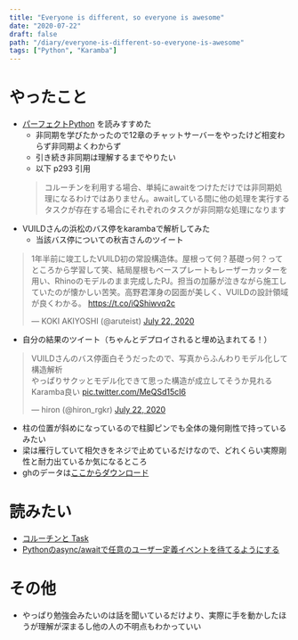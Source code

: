 ```yaml
---
title: "Everyone is different, so everyone is awesome"
date: "2020-07-22"
draft: false
path: "/diary/everyone-is-different-so-everyone-is-awesome"
tags: ["Python", "Karamba"]
---
```


# やったこと

+ [パーフェクトPython](https://www.amazon.co.jp/dp/B088YKVD3Z/ref=dp-kindle-redirect?_encoding=UTF8&btkr=1) を読みすすめた
  + 非同期を学びたかったので12章のチャットサーバーをやったけど相変わらず非同期よくわからず
  + 引き続き非同期は理解するまでやりたい
  + 以下 p293 引用
  > コルーチンを利用する場合、単純にawaitをつけただけでは非同期処理になるわけではありません。awaitしている間に他の処理を実行するタスクが存在する場合にそれぞれのタスクが非同期な処理になります
+ VUILDさんの浜松のバス停をkarambaで解析してみた
  + 当該バス停についての秋吉さんのツイート
<blockquote class="twitter-tweet"><p lang="ja" dir="ltr">1年半前に竣工したVUILD初の常設構造体。屋根って何？基礎っ何？ってところから学習して笑、結局屋根もベースプレートもレーザーカッターを用い、Rhinoのモデルのまま完成したPJ。担当の加藤が泣きながら施工していたのが懐かしい苦笑。高野君渾身の図面が美しく、VUILDの設計領域が良くわかる。 <a href="https://t.co/iQShiwvq2c">https://t.co/iQShiwvq2c</a></p>&mdash; KOKI AKIYOSHI (@aruteist) <a href="https://twitter.com/aruteist/status/1285828095740506113?ref_src=twsrc%5Etfw">July 22, 2020</a></blockquote> <script async src="https://platform.twitter.com/widgets.js" charset="utf-8"></script>
  
  + 自分の結果のツイート（ちゃんとデプロイされると埋め込まれてる！）
  <blockquote class="twitter-tweet"><p lang="ja" dir="ltr">VUILDさんのバス停面白そうだったので、写真からふんわりモデル化して構造解析<br>やっぱりサクッとモデル化できて思った構造が成立してそうか見れるKaramba良い <a href="https://t.co/MeQSd15cI6">pic.twitter.com/MeQSd15cI6</a></p>&mdash; hiron (@hiron_rgkr) <a href="https://twitter.com/hiron_rgkr/status/1285939421930373120?ref_src=twsrc%5Etfw">July 22, 2020</a></blockquote> <script async src="https://platform.twitter.com/widgets.js" charset="utf-8"></script>
  
  + 柱の位置が斜めになっているので柱脚ピンでも全体の幾何剛性で持っているみたい
  + 梁は雁行していて相欠きをネジで止めているだけなので、どれくらい実際剛性と耐力出ているか気になるところ
  + ghのデータは[ここからダウンロード](https://github.com/hrntsm/hrntsm.github.io/raw/source/src/data/200722_VUILD_BusStop.gh)

# 読みたい

+ [コルーチンと Task](https://docs.python.org/ja/3/library/asyncio-task.html)
+ [Pythonのasync/awaitで任意のユーザー定義イベントを待てるようにする](https://qiita.com/yohm/items/979d84067d53cf20198b)
  
# その他

+ やっぱり勉強会みたいのは話を聞いているだけより、実際に手を動かしたほうが理解が深まるし他の人の不明点もわかっていい